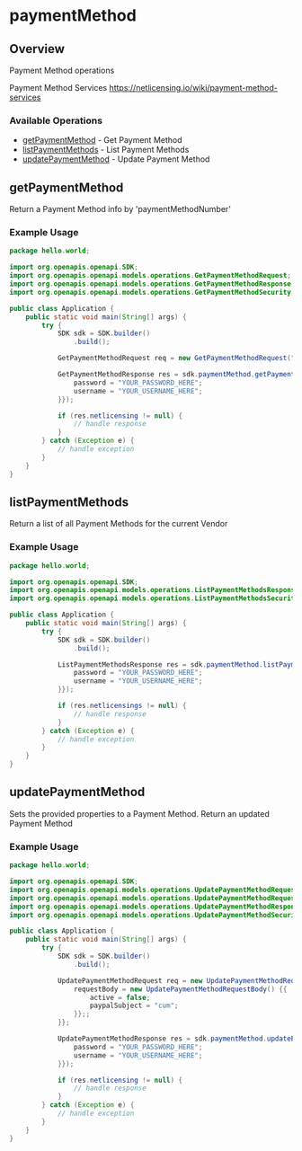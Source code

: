 # paymentMethod

## Overview

Payment Method operations

Payment Method Services
<https://netlicensing.io/wiki/payment-method-services>
### Available Operations

* [getPaymentMethod](#getpaymentmethod) - Get Payment Method
* [listPaymentMethods](#listpaymentmethods) - List Payment Methods
* [updatePaymentMethod](#updatepaymentmethod) - Update Payment Method

## getPaymentMethod

Return a Payment Method info by 'paymentMethodNumber'

### Example Usage

```java
package hello.world;

import org.openapis.openapi.SDK;
import org.openapis.openapi.models.operations.GetPaymentMethodRequest;
import org.openapis.openapi.models.operations.GetPaymentMethodResponse;
import org.openapis.openapi.models.operations.GetPaymentMethodSecurity;

public class Application {
    public static void main(String[] args) {
        try {
            SDK sdk = SDK.builder()
                .build();

            GetPaymentMethodRequest req = new GetPaymentMethodRequest("nihil");            

            GetPaymentMethodResponse res = sdk.paymentMethod.getPaymentMethod(req, new GetPaymentMethodSecurity("praesentium", "voluptatibus") {{
                password = "YOUR_PASSWORD_HERE";
                username = "YOUR_USERNAME_HERE";
            }});

            if (res.netlicensing != null) {
                // handle response
            }
        } catch (Exception e) {
            // handle exception
        }
    }
}
```

## listPaymentMethods

Return a list of all Payment Methods for the current Vendor

### Example Usage

```java
package hello.world;

import org.openapis.openapi.SDK;
import org.openapis.openapi.models.operations.ListPaymentMethodsResponse;
import org.openapis.openapi.models.operations.ListPaymentMethodsSecurity;

public class Application {
    public static void main(String[] args) {
        try {
            SDK sdk = SDK.builder()
                .build();

            ListPaymentMethodsResponse res = sdk.paymentMethod.listPaymentMethods(new ListPaymentMethodsSecurity("ipsa", "omnis") {{
                password = "YOUR_PASSWORD_HERE";
                username = "YOUR_USERNAME_HERE";
            }});

            if (res.netlicensings != null) {
                // handle response
            }
        } catch (Exception e) {
            // handle exception
        }
    }
}
```

## updatePaymentMethod

Sets the provided properties to a Payment Method. Return an updated Payment Method

### Example Usage

```java
package hello.world;

import org.openapis.openapi.SDK;
import org.openapis.openapi.models.operations.UpdatePaymentMethodRequest;
import org.openapis.openapi.models.operations.UpdatePaymentMethodRequestBody;
import org.openapis.openapi.models.operations.UpdatePaymentMethodResponse;
import org.openapis.openapi.models.operations.UpdatePaymentMethodSecurity;

public class Application {
    public static void main(String[] args) {
        try {
            SDK sdk = SDK.builder()
                .build();

            UpdatePaymentMethodRequest req = new UpdatePaymentMethodRequest("voluptate") {{
                requestBody = new UpdatePaymentMethodRequestBody() {{
                    active = false;
                    paypalSubject = "cum";
                }};;
            }};            

            UpdatePaymentMethodResponse res = sdk.paymentMethod.updatePaymentMethod(req, new UpdatePaymentMethodSecurity("perferendis", "doloremque") {{
                password = "YOUR_PASSWORD_HERE";
                username = "YOUR_USERNAME_HERE";
            }});

            if (res.netlicensing != null) {
                // handle response
            }
        } catch (Exception e) {
            // handle exception
        }
    }
}
```
